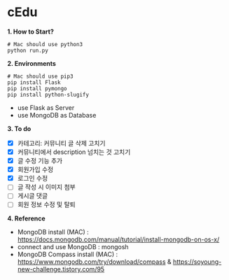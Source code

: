 # cEdu

**1. How to Start?**

```
# Mac should use python3
python run.py
```

**2. Environments**

```
# Mac should use pip3
pip install Flask
pip install pymongo
pip install python-slugify
```

- use Flask as Server
- use MongoDB as Database

**3. To do**

- [X] 카테고리: 커뮤니티 글 삭제 고치기
- [X] 커뮤니티에서 description 넘치는 것 고치기
- [X] 글 수정 기능 추가
- [X] 회원가입 수정
- [X] 로그인 수정
- [ ] 글 작성 시 이미지 첨부
- [ ] 게시글 댓글
- [ ] 회원 정보 수정 및 탈퇴

**4. Reference**
- MongoDB install (MAC) : https://docs.mongodb.com/manual/tutorial/install-mongodb-on-os-x/
- connect and use MongoDB : mongosh
- MongoDB Compass install (MAC) : https://www.mongodb.com/try/download/compass & https://soyoung-new-challenge.tistory.com/95